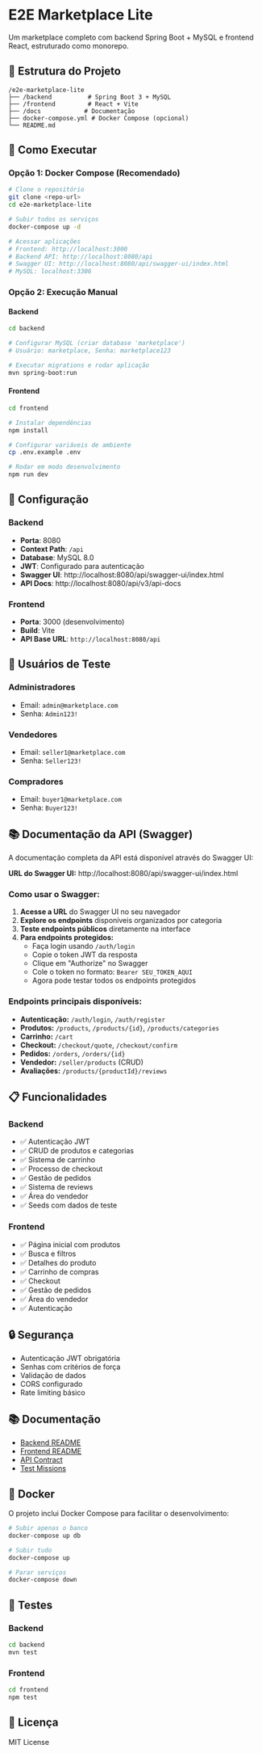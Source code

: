 # E2E Marketplace Lite

Um marketplace completo com backend Spring Boot + MySQL e frontend React, estruturado como monorepo.

## 📁 Estrutura do Projeto

```
/e2e-marketplace-lite
├── /backend          # Spring Boot 3 + MySQL
├── /frontend         # React + Vite
├── /docs            # Documentação
├── docker-compose.yml # Docker Compose (opcional)
└── README.md
```

## 🚀 Como Executar

### Opção 1: Docker Compose (Recomendado)

```bash
# Clone o repositório
git clone <repo-url>
cd e2e-marketplace-lite

# Subir todos os serviços  
docker-compose up -d

# Acessar aplicações
# Frontend: http://localhost:3000
# Backend API: http://localhost:8080/api
# Swagger UI: http://localhost:8080/api/swagger-ui/index.html
# MySQL: localhost:3306
```

### Opção 2: Execução Manual

#### Backend
```bash
cd backend

# Configurar MySQL (criar database 'marketplace')
# Usuário: marketplace, Senha: marketplace123

# Executar migrations e rodar aplicação
mvn spring-boot:run
```

#### Frontend
```bash
cd frontend

# Instalar dependências
npm install

# Configurar variáveis de ambiente
cp .env.example .env

# Rodar em modo desenvolvimento
npm run dev
```

## 🔧 Configuração

### Backend
- **Porta**: 8080
- **Context Path**: `/api`
- **Database**: MySQL 8.0
- **JWT**: Configurado para autenticação
- **Swagger UI**: http://localhost:8080/api/swagger-ui/index.html
- **API Docs**: http://localhost:8080/api/v3/api-docs

### Frontend
- **Porta**: 3000 (desenvolvimento)
- **Build**: Vite
- **API Base URL**: `http://localhost:8080/api`

## 👥 Usuários de Teste

### Administradores
- Email: `admin@marketplace.com`
- Senha: `Admin123!`

### Vendedores
- Email: `seller1@marketplace.com`
- Senha: `Seller123!`

### Compradores
- Email: `buyer1@marketplace.com`
- Senha: `Buyer123!`

## 📚 Documentação da API (Swagger)

A documentação completa da API está disponível através do Swagger UI:

**URL do Swagger UI:** http://localhost:8080/api/swagger-ui/index.html

### Como usar o Swagger:

1. **Acesse a URL** do Swagger UI no seu navegador
2. **Explore os endpoints** disponíveis organizados por categoria
3. **Teste endpoints públicos** diretamente na interface
4. **Para endpoints protegidos:**
   - Faça login usando `/auth/login`
   - Copie o token JWT da resposta
   - Clique em "Authorize" no Swagger
   - Cole o token no formato: `Bearer SEU_TOKEN_AQUI`
   - Agora pode testar todos os endpoints protegidos

### Endpoints principais disponíveis:
- **Autenticação:** `/auth/login`, `/auth/register`
- **Produtos:** `/products`, `/products/{id}`, `/products/categories`
- **Carrinho:** `/cart`
- **Checkout:** `/checkout/quote`, `/checkout/confirm`
- **Pedidos:** `/orders`, `/orders/{id}`
- **Vendedor:** `/seller/products` (CRUD)
- **Avaliações:** `/products/{productId}/reviews`

## 📋 Funcionalidades

### Backend
- ✅ Autenticação JWT
- ✅ CRUD de produtos e categorias
- ✅ Sistema de carrinho
- ✅ Processo de checkout
- ✅ Gestão de pedidos
- ✅ Sistema de reviews
- ✅ Área do vendedor
- ✅ Seeds com dados de teste

### Frontend
- ✅ Página inicial com produtos
- ✅ Busca e filtros
- ✅ Detalhes do produto
- ✅ Carrinho de compras
- ✅ Checkout
- ✅ Gestão de pedidos
- ✅ Área do vendedor
- ✅ Autenticação

## 🔒 Segurança

- Autenticação JWT obrigatória
- Senhas com critérios de força
- Validação de dados
- CORS configurado
- Rate limiting básico

## 📚 Documentação

- [Backend README](backend/README.md)
- [Frontend README](frontend/README.md)
- [API Contract](docs/swagger-contract.md)
- [Test Missions](docs/test-missions.md)

## 🐳 Docker

O projeto inclui Docker Compose para facilitar o desenvolvimento:

```bash
# Subir apenas o banco
docker-compose up db

# Subir tudo
docker-compose up

# Parar serviços
docker-compose down
```

## 🧪 Testes

### Backend
```bash
cd backend
mvn test
```

### Frontend
```bash
cd frontend
npm test
```

## 📝 Licença

MIT License

